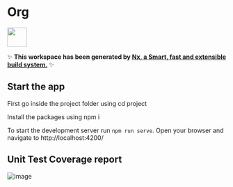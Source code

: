 # Org

<a alt="Nx logo" href="https://nx.dev" target="_blank" rel="noreferrer"><img src="https://raw.githubusercontent.com/nrwl/nx/master/images/nx-logo.png" width="45"></a>

✨ **This workspace has been generated by [Nx, a Smart, fast and extensible build system.](https://nx.dev)** ✨


## Start the app

First go inside the project folder using cd project

Install the packages using npm i

To start the development server run `npm run serve`. Open your browser and navigate to http://localhost:4200/

## Unit Test Coverage report
![image](https://github.com/panvp/Task-Scheduler/assets/25225367/47c5ea74-988d-4209-a53a-87705a73c99e)


